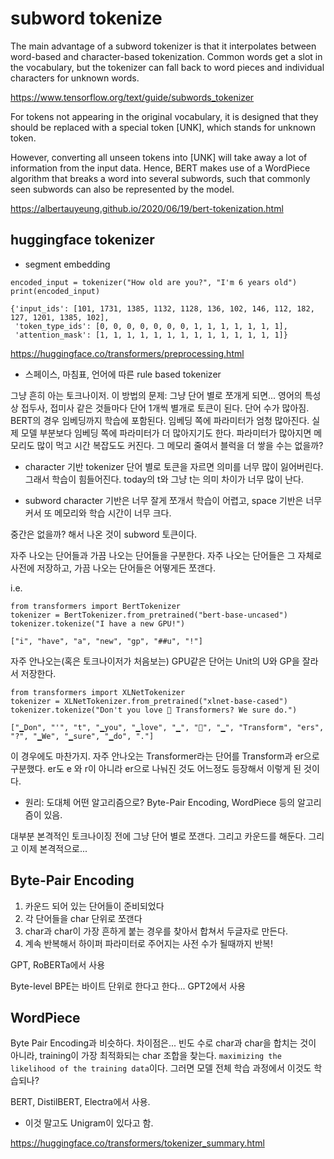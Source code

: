 # subword tokenize

The main advantage of a subword tokenizer is that it interpolates between word-based and character-based tokenization. Common words get a slot in the vocabulary, but the tokenizer can fall back to word pieces and individual characters for unknown words.

https://www.tensorflow.org/text/guide/subwords_tokenizer

For tokens not appearing in the original vocabulary, it is designed that they should be replaced with a special token [UNK], which stands for unknown token.

However, converting all unseen tokens into [UNK] will take away a lot of information from the input data. Hence, BERT makes use of a WordPiece algorithm that breaks a word into several subwords, such that commonly seen subwords can also be represented by the model.

https://albertauyeung.github.io/2020/06/19/bert-tokenization.html


## huggingface tokenizer
* segment embedding
```
encoded_input = tokenizer("How old are you?", "I'm 6 years old")
print(encoded_input)

{'input_ids': [101, 1731, 1385, 1132, 1128, 136, 102, 146, 112, 182, 127, 1201, 1385, 102],
 'token_type_ids': [0, 0, 0, 0, 0, 0, 0, 1, 1, 1, 1, 1, 1, 1],
 'attention_mask': [1, 1, 1, 1, 1, 1, 1, 1, 1, 1, 1, 1, 1, 1]}
```

https://huggingface.co/transformers/preprocessing.html

* 스페이스, 마침표, 언어에 따른 rule based tokenizer

그냥 흔히 아는 토크나이저. 이 방법의 문제: 그냥 단어 별로 쪼개게 되면... 영어의 특성상 접두사, 접미사 같은 것들마다 단어 1개씩 별개로 토큰이 된다. 단어 수가 많아짐. BERT의 경우 임베딩까지 학습에 포함된다. 임베딩 쪽에 파라미터가 엄청 많아진다. 실제 모델 부분보다 임베딩 쪽에 파라미터가 더 많아지기도 한다. 파라미터가 많아지면 메모리도 많이 먹고 시간 복잡도도 커진다. 그 메모리 줄여서 블럭을 더 쌓을 수는 없을까?

* character 기반 tokenizer
단어 별로 토큰을 자르면 의미를 너무 많이 잃어버린다. 그래서 학습이 힘들어진다. today의 t와 그냥 t는 의미 차이가 너무 많이 난다.

* subword
character 기반은 너무 잘게 쪼개서 학습이 어렵고, space 기반은 너무 커서 또 메모리와 학습 시간이 너무 크다. 

중간은 없을까? 해서 나온 것이 subword 토큰이다. 

자주 나오는 단어들과 가끔 나오는 단어들을 구분한다. 자주 나오는 단어들은 그 자체로 사전에 저장하고, 가끔 나오는 단어들은 어떻게든 쪼갠다. 

i.e.
```
from transformers import BertTokenizer
tokenizer = BertTokenizer.from_pretrained("bert-base-uncased")
tokenizer.tokenize("I have a new GPU!")

["i", "have", "a", "new", "gp", "##u", "!"]
```

자주 안나오는(혹은 토크나이저가 처음보는) GPU같은 단어는 Unit의 U와 GP을 잘라서 저장한다. 
```
from transformers import XLNetTokenizer
tokenizer = XLNetTokenizer.from_pretrained("xlnet-base-cased")
tokenizer.tokenize("Don't you love 🤗 Transformers? We sure do.")

["▁Don", "'", "t", "▁you", "▁love", "▁", "🤗", "▁", "Transform", "ers", "?", "▁We", "▁sure", "▁do", "."]

```

이 경우에도 마찬가지. 자주 안나오는 Transformer라는 단어를 Transform과 er으로 구분했다. er도 e 와 r이 아니라 er으로 나눠진 것도 어느정도 등장해서 이렇게 된 것이다.

* 원리: 도대체 어떤 알고리즘으로?
Byte-Pair Encoding, WordPiece 등의 알고리즘이 있음. 

대부분 본격적인 토크나이징 전에 그냥 단어 별로 쪼갠다. 그리고 카운드를 해둔다. 그리고 이제 본격적으로...

## Byte-Pair Encoding
1. 카운드 되어 있는 단어들이 준비되었다
2. 각 단어들을 char 단위로 쪼갠다
3. char과 char이 가장 흔하게 붙는 경우를 찾아서 합쳐서 두글자로 만든다.
4. 계속 반복해서 하이퍼 파라미터로 주어지는 사전 수가 될때까지 반복!

GPT, RoBERTa에서 사용

Byte-level BPE는 바이트 단위로 한다고 한다... GPT2에서 사용

## WordPiece
Byte Pair Encoding과 비슷하다. 차이점은... 빈도 수로 char과 char을 합치는 것이 아니라, training이 가장 최적화되는 char 조합을 찾는다. `maximizing the likelihood of the training data`이다. 그러면 모델 전체 학습 과정에서 이것도 학습되나?

BERT, DistilBERT, Electra에서 사용.

* 이것 말고도 Unigram이 있다고 함.




https://huggingface.co/transformers/tokenizer_summary.html
